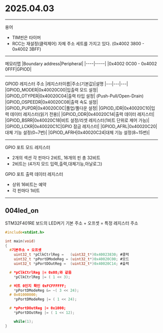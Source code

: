 # 2025.04.03
***
용어
- TIM핀은 타이머
- RCC는 재설정(클럭제어) 자체 주소 세트를 가지고 있다. (0x4002 3800 - 0x4002 3BFF)

***
메모리맵
|Boundary address|Peripheral|
|----|-----|
|0x4002 0C00 - 0x4002 0FFF|GPIOD|
***
GPIOD 레지스터 주소
|레지스터이름|주소(기본값)|설명
|---|---|---|
|GPIOD_MODER|0x40020C00|입출력 모드 설정|
|GPIOD_OTYPER|0x40020C04|출력 타입 설정| (Push-Pull/Open-Drain)
|GPIOD_OSPEEDR|0x40020C08|출력 속도 설정|
|GPIOD_PUPDR|0x40020C0C|풀업/풀다운 설정|
|GPIOD_IDR|0x40020C10|입력 데이터 레지스터(읽기 전용)|
|GPIOD_ODR|0x40020C14|출력 데이터 레지스터|
|GPIOD_BSRR|0x40020C18|비트 설정/리셋 레지스터(1비트 단위로 제어 가능)|
|GPIOD_LCKR|0x40020C1C|GPIO 잠금 레지스터|
|GPIOD_AFRL|0x40020C20|대체 기능 설정(0~7번)|
|GPIOD_AFRH|0x40020C24|대체 기능 설정(8~15번)|
***
GPIO 포트 모드 레지스터 
- 2개의 섹션 각 핀마다 2비트, 16개의 핀 총 32비트 
- 2비트는 (4가지 모드 입력,출력,대체기능,아날로그) 

GPIO 포트 출력 데이터 레지스터
- 상위 16비트는 예약
- 각 핀마다 1비트
***
## 004led_on
STM32F401RE 보드의 LED켜기
기본 주소 + 오프셋 = 특정 레지스터 주소

```c
#include<stdint.h>

int main(void)
{
  #기본주소 + 오프셋 
	uint32_t *pClkCtrlReg =   (uint32_t*)0x40023830; #클럭
	uint32_t *pPortDModeReg = (uint32_t*)0x40020C00; #모드
	uint32_t *pPortDOutReg =  (uint32_t*)0x40020C14; #출력

  # *pClkCtrlReg |= 0x08;와 같음
	*pClkCtrlReg |= ( 1 << 3); 

  # 비트 0인지 확인 0xFCFFFFFF;
	*pPortDModeReg &= ~( 3 << 24);
  # 0x01000000;
	*pPortDModeReg |= ( 1 << 24);

  # *pPortDOutReg |= 0x1000;
	*pPortDOutReg |= ( 1 << 12);

    while(1);
}

```



